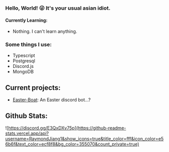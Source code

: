 ### Hello, World! 😜 It's your usual asian idiot.

#### Currently Learning:

* Nothing. I can't learn anything.

### Some things I use:

* Typescript
* Postgresql
* Discord.js
* MongoDB

## Current projects:

* [Easter-Boat](https://github.com/DGD/Easter-Boat): An Easter discord bot...?

## Github Stats:
![https://discord.gg/E3QxDXv75p](https://github-readme-stats.vercel.app/api?username=RaymondJiang1&show_icons=true&title_color=fff&icon_color=e56b6f&text_color=ecf8f8&bg_color=355070&count_private=true)

